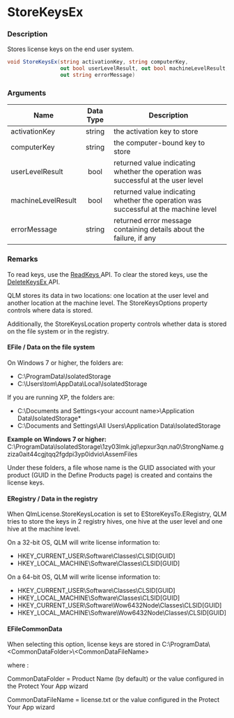 # StoreKeysEx

### Description

Stores license keys on the end user system.

```csharp
void StoreKeysEx(string activationKey, string computerKey, 
                 out bool userLevelResult, out bool machineLevelResult, 
                 out string errorMessage)
```

### Arguments

| Name               | Data Type | Description                                                                         |
| ------------------ | :-------: | ----------------------------------------------------------------------------------- |
| activationKey      |   string  | the activation key to store                                                         |
| computerKey        |   string  | the computer-bound key to store                                                     |
| userLevelResult    |    bool   | returned value indicating whether the operation was successful at the user level    |
| machineLevelResult |    bool   | returned value indicating whether the operation was successful at the machine level |
| errorMessage       |   string  | returned error message containing details about the failure, if any                 |

### Remarks

To read keys, use the [ReadKeys ](readkeys.md)API. To clear the stored keys, use the [DeleteKeysEx ](deletekeysex.md)API.

QLM stores its data in two locations: one location at the user level and another location at the machine level. The StoreKeysOptions property controls where data is stored.

Additionally, the StoreKeysLocation property controls whether data is stored on the file system or in the registry.

#### EFile / Data on the file system

On Windows 7 or higher, the folders are:

* C:\ProgramData\IsolatedStorage
* C:\Users\tom\AppData\Local\IsolatedStorage

If you are running XP, the folders are:

* C:\Documents and Settings\<your account name>\Application Data\IsolatedStorage\*
* C:\Documents and Settings\All Users\Application Data\IsolatedStorage

**Example on Windows 7 or higher:**\
C:\ProgramData\IsolatedStorage\1zy03lmk.jql\epxur3qn.na0\StrongName.gziza0ait44cgjtqq2fgdpi3yp0idvio\AssemFiles

Under these folders, a file whose name is the GUID associated with your product (GUID in the Define Products page) is created and contains the license keys.

#### ERegistry / Data in the registry

When QlmLicense.StoreKeysLocation is set to EStoreKeysTo.ERegistry, QLM tries to store the keys in 2 registry hives, one hive at the user level and one hive at the machine level.

On a 32-bit OS, QLM will write license information to:

* HKEY\_CURRENT\_USER\Software\Classes\CLSID\[GUID]
* HKEY\_LOCAL\_MACHINE\Software\Classes\CLSID\[GUID]

On a 64-bit OS, QLM will write license information to:

* HKEY\_CURRENT\_USER\Software\Classes\CLSID\[GUID]
* HKEY\_LOCAL\_MACHINE\Software\Classes\CLSID\[GUID]
* HKEY\_CURRENT\_USER\Software\Wow6432Node\Classes\CLSID\[GUID]
* HKEY\_LOCAL\_MACHINE\Software\Wow6432Node\Classes\CLSID\[GUID]

#### EFileCommonData

When selecting this option, license keys are stored in C:\ProgramData\\\<CommonDataFolder>\\\<CommonDataFileName>

where :

CommonDataFolder = Product Name (by default) or the value configured in the Protect Your App wizard

CommonDataFileName = license.txt or the value configured in the Protect Your App wizard
